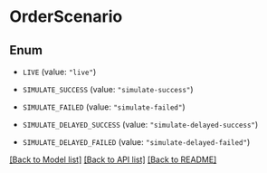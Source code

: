 # OrderScenario

## Enum


* `LIVE` (value: `"live"`)

* `SIMULATE_SUCCESS` (value: `"simulate-success"`)

* `SIMULATE_FAILED` (value: `"simulate-failed"`)

* `SIMULATE_DELAYED_SUCCESS` (value: `"simulate-delayed-success"`)

* `SIMULATE_DELAYED_FAILED` (value: `"simulate-delayed-failed"`)


[[Back to Model list]](../README.md#documentation-for-models) [[Back to API list]](../README.md#documentation-for-api-endpoints) [[Back to README]](../README.md)


